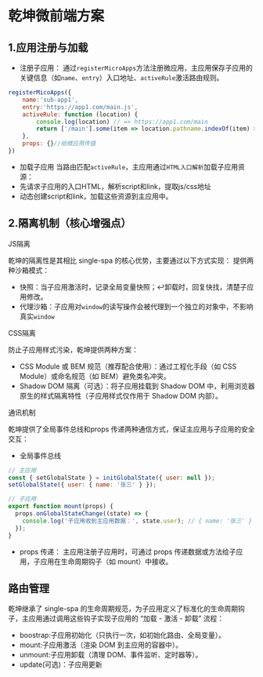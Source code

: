 # 乾坤微前端方案

## 1.应用注册与加载
- 注册子应用： 通过`registerMicroApps`方法注册微应用，主应用保存子应用的关键信息（如`name`、`entry`）入口地址、`activeRule`激活路由规则。
```js
registerMicoApps({
    name:'sub-app1',
    entry:'https://app1.com/main.js',
    activeRule: function (location) {
        console.log(location) // => https://app1.com/main
        return ['/main'].some(item => location.pathname.indexOf(item) > -1)
    },
    props: {}//给微应用传值
})
```

- 加载子应用
当路由匹配`activeRule`，主应用通过`HTML入口解析`加载子应用资源：
- 先请求子应用的入口HTML，解析script和link，提取js/css地址
- 动态创建script和link，加载这些资源到主应用中。

## 2.隔离机制（核心增强点）
JS隔离

乾坤的隔离性是其相比 single-spa 的核心优势，主要通过以下方式实现：
提供两种沙箱模式：
- 快照：当子应用激活时，记录全局变量快照；↩卸载时，回复快找，清楚子应用修改。
- 代理沙箱：子应用对`window`的读写操作会被代理到一个独立的对象中，不影响真实`window`

CSS隔离

防止子应用样式污染，乾坤提供两种方案：
- CSS Module 或 BEM 规范（推荐配合使用）：通过工程化手段（如 CSS Module）或命名规范（如 BEM）避免类名冲突。
- Shadow DOM 隔离（可选）：将子应用挂载到 Shadow DOM 中，利用浏览器原生的样式隔离特性（子应用样式仅作用于 Shadow DOM 内部）。

通讯机制

乾坤提供了全局事件总线和props 传递两种通信方式，保证主应用与子应用的安全交互：
- 全局事件总线
```js
// 主应用
const { setGlobalState } = initGlobalState({ user: null });
setGlobalState({ user: { name: '张三' } });

// 子应用
export function mount(props) {
  props.onGlobalStateChange((state) => {
    console.log('子应用收到主应用数据：', state.user); // { name: '张三' }
  });
}
```

- props 传递：
主应用注册子应用时，可通过 props 传递数据或方法给子应用，子应用在生命周期钩子（如 mount）中接收。

## 路由管理
乾坤继承了 single-spa 的生命周期规范，为子应用定义了标准化的生命周期钩子，主应用通过调用这些钩子实现子应用的 “加载 - 激活 - 卸载” 流程：
- boostrap:子应用初始化（只执行一次，如初始化路由、全局变量）。
- mount:子应用激活（渲染 DOM 到主应用的容器中）。
- unmount:子应用卸载（清理 DOM、事件监听、定时器等）。
- update(可选)：子应用更新



